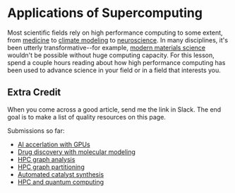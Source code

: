 ---
---

# Applications of Supercomputing

Most scientific fields rely on high performance computing to some extent, from [medicine](https://foldingathome.org/dig-deeper) to [climate modeling](https://github.com/NOAA-GFDL/GFDL_atmos_cubed_sphere/blob/main/docs/fv3_technical_2021.pdf) to [neuroscience](https://www.humanbrainproject.eu/en/science-development/focus-areas/simulations/). In many disciplines, it's been utterly transformative--for example, [modern materials science](https://phys.org/news/2014-07-supercomputers-reveal-strange-stress-induced-world.html) wouldn't be possible without huge computing capacity. For this lesson, spend a couple hours reading about how high performance computing has been used to advance science in your field or in a field that interests you.

## Extra Credit

When you come across a good article, send me the link in Slack. The end goal is to make a list of quality resources on this page.

Submissions so far:

- [AI accerlation with GPUs](https://blogs.nvidia.com/blog/accelerating-ai-artificial-intelligence-gpus/)
- [Drug discovery with molecular modeling](https://www.mdpi.com/1420-3049/24/9/1693)
- [HPC graph analysis](https://sites.cs.ucsb.edu/~gilbert/cs140/notes/HendricksonBerry.pdf)
- [HPC graph partitioning](https://citeseerx.ist.psu.edu/document?repid=rep1&type=pdf&doi=184a87a7e72888ddbca49bd9de6fa826c9f4c149)
- [Automated catalyst synthesis](https://www.nature.com/articles/s44160-023-00424-1?et_rid=987561522&et_cid=4983836)
- [HPC and quantum computing](https://www.engineering.com/story/hpc-closing-the-gap-with-quantum-computing-advantage)